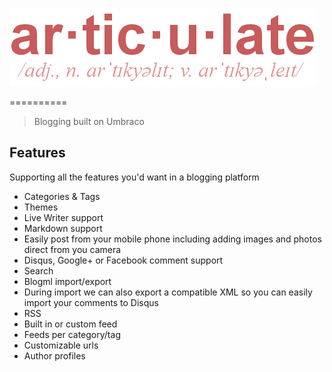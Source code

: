![Articulate](Logo.png?raw=true)

==========

> Blogging built on Umbraco

## Features

Supporting all the features you'd want in a blogging platform

* Categories & Tags
* Themes
* Live Writer support
* Markdown support
* Easily post from your mobile phone including adding images and photos direct from you camera
* Disqus, Google+ or Facebook comment support
* Search
* Blogml import/export
 * During import we can also export a compatible XML so you can easily import your comments to Disqus
* RSS
 * Built in or custom feed
 * Feeds per category/tag
* Customizable urls 
* Author profiles

